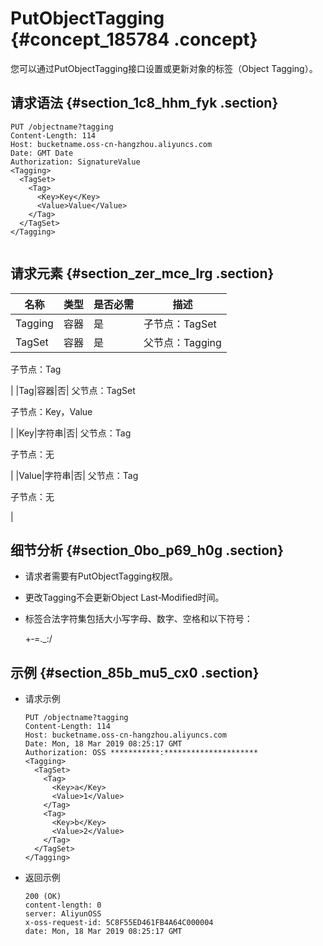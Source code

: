 # PutObjectTagging {#concept_185784 .concept}

您可以通过PutObjectTagging接口设置或更新对象的标签（Object Tagging）。

## 请求语法 {#section_1c8_hhm_fyk .section}

``` {#codeblock_wer_tpd_el5}
PUT /objectname?tagging
Content‐Length: 114
Host: bucketname.oss‐cn‐hangzhou.aliyuncs.com
Date: GMT Date
Authorization: SignatureValue
<Tagging>
  <TagSet>
    <Tag>
      <Key>Key</Key>
      <Value>Value</Value>
    </Tag>
  </TagSet>
</Tagging>
				
```

## 请求元素 {#section_zer_mce_lrg .section}

|名称|类型|是否必需|描述|
|--|--|----|--|
|Tagging|容器|是|子节点：TagSet|
|TagSet|容器|是| 父节点：Tagging

 子节点：Tag

 |
|Tag|容器|否| 父节点：TagSet

 子节点：Key，Value

 |
|Key|字符串|否| 父节点：Tag

 子节点：无

 |
|Value|字符串|否| 父节点：Tag

 子节点：无

 |

## 细节分析 {#section_0bo_p69_h0g .section}

-   请求者需要有PutObjectTagging权限。
-   更改Tagging不会更新Object Last‑Modified时间。
-   标签合法字符集包括大小写字母、数字、空格和以下符号：

    +‑=.\_:/


## 示例 {#section_85b_mu5_cx0 .section}

-   请求示例

    ``` {#codeblock_f55_5ve_57k}
    PUT /objectname?tagging
    Content‐Length: 114
    Host: bucketname.oss‐cn‐hangzhou.aliyuncs.com
    Date: Mon, 18 Mar 2019 08:25:17 GMT
    Authorization: OSS ***********:*********************
    <Tagging>
      <TagSet>
        <Tag>
          <Key>a</Key>
          <Value>1</Value>
        </Tag>
        <Tag>
          <Key>b</Key>
          <Value>2</Value>
        </Tag>
      </TagSet>
    </Tagging>
    ```

-   返回示例

    ``` {#codeblock_k3y_8xt_tz0}
    200 (OK)
    content‐length: 0
    server: AliyunOSS
    x‐oss‐request‐id: 5C8F55ED461FB4A64C000004
    date: Mon, 18 Mar 2019 08:25:17 GMT
    ```


